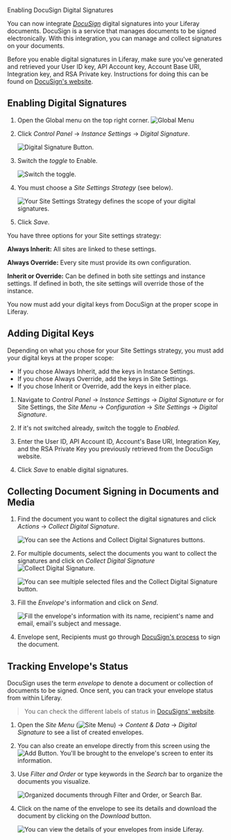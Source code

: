 ﻿Enabling DocuSign Digital Signatures

You can now integrate [*DocuSign*](https://www.docusign.com/) digital signatures into your Liferay documents. DocuSign is a service that manages documents to be signed electronically. With this integration, you can manage and collect signatures on your documents.

Before you enable digital signatures in Liferay, make sure you've generated and retrieved your User ID key, API Account key, Account Base URI, Integration key, and RSA Private key. Instructions for doing this can be found on [DocuSign's website](https://support.docusign.com/en/guides/ndse-admin-guide-api-and-keys). 

## Enabling Digital Signatures

1. Open the Global menu on the top right corner. ![Global Menu](../../../images/icon-applications-menu.png)

1. Click *Control Panel* &rarr; *Instance Settings* &rarr; *Digital Signature*. 

    ![Digital Signature Button.](./images/01.png)
    
1. Switch the *toggle* to Enable.

    ![Switch the toggle.](./images/02.png)

1. You must choose a *Site Settings Strategy* (see below).

    ![Your Site Settings Strategy defines the scope of your digital signatures.](./images/03.png)

1. Click *Save*. 

You have three options for your Site settings strategy: 

**Always Inherit:** All sites are linked to these settings.

**Always Override:** Every site must provide its own configuration.

**Inherit or Override:** Can be defined in both site settings and instance settings. If defined in both, the site settings will override those of the instance.

You now must add your digital keys from DocuSign at the proper scope in Liferay. 

## Adding Digital Keys

Depending on what you chose for your Site Settings strategy, you must add your digital keys at the proper scope: 

- If you chose Always Inherit, add the keys in Instance Settings. 
- If you chose Always Override, add the keys in Site Settings. 
- If you chose Inherit or Override, add the keys in either place.

1. Navigate to _Control Panel_ &rarr; _Instance Settings_ &rarr; _Digital Signature_ or for Site Settings, the _Site Menu_ &rarr; _Configuration_ &rarr; _Site Settings_ &rarr; _Digital Signature_. 

1. If it's not switched already, switch the toggle to _Enabled_.

1. Enter the User ID, API Account ID, Account's Base URI, Integration Key, and the RSA Private Key you previously retrieved from the DocuSign website. 

1. Click *Save* to enable digital signatures. 

## Collecting Document Signing in Documents and Media

1. Find the document you want to collect the digital signatures and click *Actions* &rarr; *Collect Digital Signature*.

    ![You can see the Actions and Collect Digital Signatures buttons.](./images/04.png) 

1. For multiple documents, select the documents you want to collect the signatures and click on *Collect Digital Signature* ![Collect Digital Signature](../../../images/icon-digital-signature.png). 

    ![You can see multiple selected files and the Collect Digital Signature button.](./images/05.png)

1. Fill the *Envelope*'s information and click on *Send*. 

    ![Fill the envelope's information with its name, recipient's name and email, email's subject and message.](./images/06.png)
    

1. Envelope sent, Recipients must go through [DocuSign's process](https://www.docusign.com/products/electronic-signature) to sign the document. 

## Tracking Envelope's Status

DocuSign uses the term _envelope_ to denote a document or collection of documents to be signed. Once sent, you can track your envelope status from within Liferay. 
>You can check the different labels of status in [DocuSigns' website](https://support.docusign.com/en/guides/ndse-user-guide-document-status). 

1. Open the *Site Menu* (![Site Menu](../../../images/icon-menu.png)) &rarr; _Content & Data_ &rarr; _Digital Signature_ to see a list of created envelopes. 

1. You can also create an envelope directly from this screen using the ![Add Button](../../../images/icon-add.png). You'll be brought to the envelope's screen to enter its information. 

1. Use *Filter and Order* or type keywords in the *Search* bar to organize the documents you visualize.    

    ![Organized documents through Filter and Order, or Search Bar.](./images/07.png)

1. Click on the name of the envelope to see its details and download the document by clicking on the *Download* button. 

    ![You can view the details of your envelopes from inside Liferay.](./images/08.png)


    

    